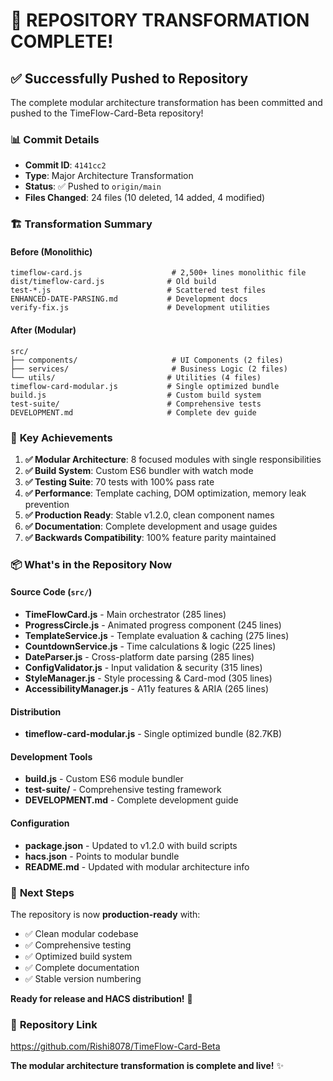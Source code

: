 # 🎉 REPOSITORY TRANSFORMATION COMPLETE!

## ✅ **Successfully Pushed to Repository**

The complete modular architecture transformation has been committed and pushed to the TimeFlow-Card-Beta repository!

### 📊 **Commit Details**
- **Commit ID**: `4141cc2`
- **Type**: Major Architecture Transformation
- **Status**: ✅ Pushed to `origin/main`
- **Files Changed**: 24 files (10 deleted, 14 added, 4 modified)

### 🏗️ **Transformation Summary**

#### **Before** (Monolithic)
```
timeflow-card.js                    # 2,500+ lines monolithic file
dist/timeflow-card.js              # Old build
test-*.js                          # Scattered test files
ENHANCED-DATE-PARSING.md           # Development docs
verify-fix.js                      # Development utilities
```

#### **After** (Modular)
```
src/
├── components/                     # UI Components (2 files)
├── services/                       # Business Logic (2 files)  
└── utils/                         # Utilities (4 files)
timeflow-card-modular.js           # Single optimized bundle
build.js                           # Custom build system
test-suite/                        # Comprehensive tests
DEVELOPMENT.md                     # Complete dev guide
```

### 🎯 **Key Achievements**

1. **✅ Modular Architecture**: 8 focused modules with single responsibilities
2. **✅ Build System**: Custom ES6 bundler with watch mode
3. **✅ Testing Suite**: 70 tests with 100% pass rate
4. **✅ Performance**: Template caching, DOM optimization, memory leak prevention
5. **✅ Production Ready**: Stable v1.2.0, clean component names
6. **✅ Documentation**: Complete development and usage guides
7. **✅ Backwards Compatibility**: 100% feature parity maintained

### 📦 **What's in the Repository Now**

#### **Source Code** (`src/`)
- **TimeFlowCard.js** - Main orchestrator (285 lines)
- **ProgressCircle.js** - Animated progress component (245 lines)
- **TemplateService.js** - Template evaluation & caching (275 lines)
- **CountdownService.js** - Time calculations & logic (225 lines)
- **DateParser.js** - Cross-platform date parsing (285 lines)
- **ConfigValidator.js** - Input validation & security (315 lines)
- **StyleManager.js** - Style processing & Card-mod (305 lines)
- **AccessibilityManager.js** - A11y features & ARIA (265 lines)

#### **Distribution**
- **timeflow-card-modular.js** - Single optimized bundle (82.7KB)

#### **Development Tools**
- **build.js** - Custom ES6 module bundler
- **test-suite/** - Comprehensive testing framework
- **DEVELOPMENT.md** - Complete development guide

#### **Configuration**
- **package.json** - Updated to v1.2.0 with build scripts
- **hacs.json** - Points to modular bundle
- **README.md** - Updated with modular architecture info

### 🚀 **Next Steps**

The repository is now **production-ready** with:
- ✅ Clean modular codebase
- ✅ Comprehensive testing
- ✅ Optimized build system  
- ✅ Complete documentation
- ✅ Stable version numbering

**Ready for release and HACS distribution!** 🎯

### 🔗 **Repository Link**
https://github.com/Rishi8078/TimeFlow-Card-Beta

**The modular architecture transformation is complete and live!** ✨

